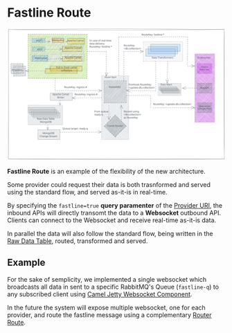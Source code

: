 # Fastline Route

![fastline-route](../assets/fastline-route.svg)

**Fastline Route** is an example of the flexibility of the new architecture.

Some provider could request their data is both trasnformed and served using the standard flow, and served as-it-is in real-time.

By specifying the `fastline=true` **query paramenter** of the [Provider URI](../inbound.md#provider-uri), the inbound APIs will directly transomt the data to a **Websocket** outbound API. Clients can connect to the Websocket and receive real-time as-it-is data.

In parallel the data will also follow the standard flow, being written in the [Raw Data Table](../raw-data-table.md), routed, transformed and served.

## Example

For the sake of semplicity, we implemented a single websocket which broadcasts all data in sent to a specific RabbitMQ's Queue (`fastline-q`) to any subscribed client using [Camel Jetty Websocket Component](https://camel.apache.org/components/3.20.x/websocket-component.html).

In the future the system will expose multiple websocket, one for each provider, and route the fastline message using a complementary [Router Route](router-route.md).